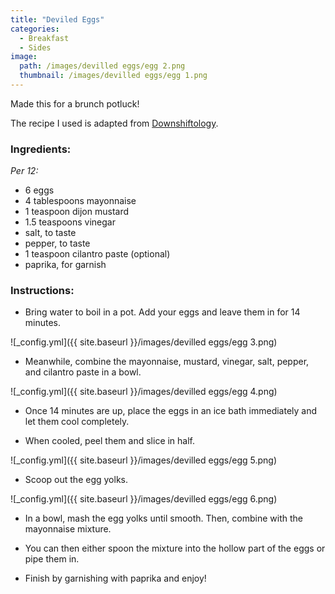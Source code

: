 ```yaml
---
title: "Deviled Eggs"
categories:
  - Breakfast
  - Sides
image:
  path: /images/devilled eggs/egg 2.png
  thumbnail: /images/devilled eggs/egg 1.png
---
```


Made this for a brunch potluck!

The recipe I used is adapted from [Downshiftology](https://downshiftology.com/recipes/deviled-eggs/).

### Ingredients:

_Per 12:_

* 6 eggs
* 4 tablespoons mayonnaise
* 1 teaspoon dijon mustard
* 1.5 teaspoons vinegar
* salt, to taste
* pepper, to taste
* 1 teaspoon cilantro paste (optional)
* paprika, for garnish


### Instructions:

* Bring water to boil in a pot. Add your eggs and leave them in for 14 minutes.

![_config.yml]({{ site.baseurl }}/images/devilled eggs/egg 3.png)

* Meanwhile, combine the mayonnaise, mustard, vinegar, salt, pepper, and cilantro paste in a bowl. 

![_config.yml]({{ site.baseurl }}/images/devilled eggs/egg 4.png)

* Once 14 minutes are up, place the eggs in an ice bath immediately and let them cool completely.

* When cooled, peel them and slice in half.

![_config.yml]({{ site.baseurl }}/images/devilled eggs/egg 5.png)

* Scoop out the egg yolks.

![_config.yml]({{ site.baseurl }}/images/devilled eggs/egg 6.png)

* In a bowl, mash the egg yolks until smooth. Then, combine with the mayonnaise mixture.

* You can then either spoon the mixture into the hollow part of the eggs or pipe them in.

* Finish by garnishing with paprika and enjoy!
